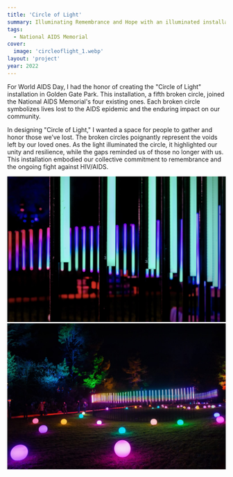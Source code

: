 ```yaml
---
title: 'Circle of Light'
summary: Illuminating Remembrance and Hope with an illuminated installation created for World AIDS Day 2021
tags:
  - National AIDS Memorial
cover:
  image: 'circleoflight_1.webp'
layout: 'project'
year: 2022
---
```


For World AIDS Day, I had the honor of creating the "Circle of Light" installation in Golden Gate Park. This installation, a fifth broken circle, joined the National AIDS Memorial's four existing ones. Each broken circle symbolizes lives lost to the AIDS epidemic and the enduring impact on our community.

In designing "Circle of Light," I wanted a space for people to gather and honor those we’ve lost. The broken circles poignantly represent the voids left by our loved ones. As the light illuminated the circle, it highlighted our unity and resilience, while the gaps reminded us of those no longer with us. This installation embodied our collective commitment to remembrance and the ongoing fight against HIV/AIDS.

![hff](circleoflight_2.jpeg)
![hff](circleoflight_3.jpeg)